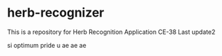 # herb-recognizer
This is a repository for Herb Recognition Application CE-38 
Last update2





















si optimum pride u ae ae ae
